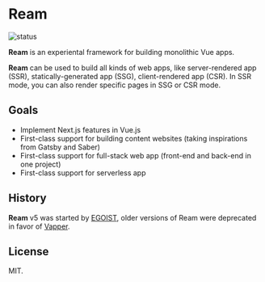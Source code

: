 # Ream

![status](https://badgen.net/badge/status/prototype/purple)

__Ream__ is an experiental framework for building monolithic Vue apps.

__Ream__ can be used to build all kinds of web apps, like server-rendered app (SSR), statically-generated app (SSG), client-rendered app (CSR). In SSR mode, you can also render specific pages in SSG or CSR mode.

## Goals

- Implement Next.js features in Vue.js
- First-class support for building content websites (taking inspirations from Gatsby and Saber)
- First-class support for full-stack web app (front-end and back-end in one project)
- First-class support for serverless app

## History

__Ream__ v5 was started by [EGOIST](https://github.com/egoist), older versions of Ream were deprecated in favor of [Vapper](https://vapperjs.org/).

## License

MIT.
